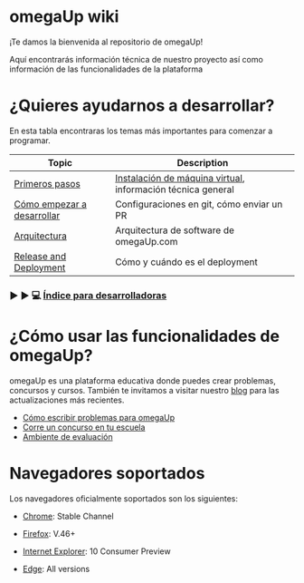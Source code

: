 # omegaUp wiki
¡Te damos la bienvenida al repositorio de omegaUp!

Aquí encontrarás información técnica de nuestro proyecto así como información de las funcionalidades de la plataforma

# ¿Quieres ayudarnos a desarrollar?

En esta tabla encontraras los temas más importantes para comenzar a programar.

| Topic                                                  | Description                                                  |
| -----------------------------------------------------  | ------------------------------------------------------------ |
| [Primeros pasos](https://github.com/omegaup/omegaup/blob/main/frontend/www/docs/Quiero-desarrollar-en-omegaUp.md) |[Instalación de máquina virtual](https://github.com/omegaup/omegaup/blob/main/frontend/www/docs/How-to-Set-Up-Your-Development-Environment-(English.md)), información técnica general  |
| [Cómo empezar a desarrollar](https://github.com/omegaup/omegaup/blob/main/frontend/www/docs/C%C3%B3mo-Hacer-un-Pull-Request.md) | Configuraciones en git, cómo enviar un PR                    |
| [Arquitectura](https://github.com/omegaup/omegaup/blob/main/frontend/www/docs/Arquitectura.md)  | Arquitectura de software de omegaUp.com                      |
| [Release and Deployment](https://github.com/omegaup/omegaup/blob/main/frontend/www/docs/Release-&-deployment.md)  | Cómo y cuándo es el deployment                               |

### :arrow_forward: :arrow_forward: :computer:  [Índice para desarrolladoras](https://github.com/omegaup/omegaup/blob/main/frontend/www/docs/Ligas-%C3%BAtiles.md)

# ¿Cómo usar las funcionalidades de omegaUp?
omegaUp es una plataforma educativa donde puedes crear problemas, concursos y cursos. También te invitamos a visitar nuestro [blog](https://blog.omegaup.com/) para las actualizaciones más recientes.

 - [Cómo escribir problemas para omegaUp](https://github.com/omegaup/omegaup/blob/main/frontend/www/docs/C%C3%B3mo-escribir-problemas-para-omegaUp.md) 
 - [Corre un concurso en tu escuela](https://github.com/omegaup/omegaup/blob/main/frontend/www/docs/Corre-un-concurso-en-tu-escuela.md)
 - [Ambiente de evaluación](https://github.com/omegaup/omegaup/blob/main/frontend/www/docs/Ambiente-de-evaluaci%C3%B3n.md)

# Navegadores soportados


Los navegadores oficialmente soportados son los siguientes:

* [Chrome](https://www.chromium.org/getting-involved/dev-channel): Stable Channel

* [Firefox](https://www.mozilla.org/en-US/firefox/releases/): V.46+

* [Internet Explorer](https://support.microsoft.com/en-us/help/969393/information-about-internet-explorer-versions): 10 Consumer Preview

* [Edge](https://www.microsoft.com/es-mx/windows/microsoft-edge): All versions
